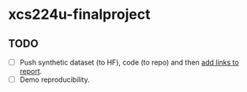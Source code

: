 # xcs224u-finalproject
## TODO
- [ ] Push synthetic dataset (to HF), code (to repo) and then [add links to report](https://github.com/jonathanalgar/xcs224u-finalproject/blob/0752019d346e2dc4814829615e5e0da04bbad3ef/final-report.tex#L95-L97).
- [ ] Demo reproducibility.